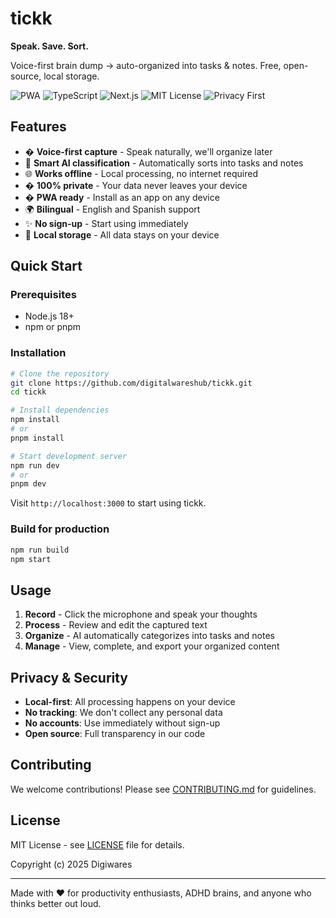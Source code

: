 # tickk

**Speak. Save. Sort.**

Voice-first brain dump → auto-organized into tasks & notes. Free, open-source, local storage.

![PWA](https://img.shields.io/badge/PWA-enabled-blue) ![TypeScript](https://img.shields.io/badge/TypeScript-blue) ![Next.js](https://img.shields.io/badge/Next.js-black) ![MIT License](https://img.shields.io/badge/license-MIT-green) ![Privacy First](https://img.shields.io/badge/privacy-first-green)

## Features

- � **Voice-first capture** - Speak naturally, we'll organize later
- 🧠 **Smart AI classification** - Automatically sorts into tasks and notes  
- 🌐 **Works offline** - Local processing, no internet required
- � **100% private** - Your data never leaves your device
- � **PWA ready** - Install as an app on any device
- 🌍 **Bilingual** - English and Spanish support
- ✨ **No sign-up** - Start using immediately
- 💾 **Local storage** - All data stays on your device

## Quick Start

### Prerequisites
- Node.js 18+ 
- npm or pnpm

### Installation

```bash
# Clone the repository
git clone https://github.com/digitalwareshub/tickk.git
cd tickk

# Install dependencies
npm install
# or
pnpm install

# Start development server
npm run dev
# or  
pnpm dev
```

Visit `http://localhost:3000` to start using tickk.

### Build for production

```bash
npm run build
npm start
```

## Usage

1. **Record** - Click the microphone and speak your thoughts
2. **Process** - Review and edit the captured text
3. **Organize** - AI automatically categorizes into tasks and notes
4. **Manage** - View, complete, and export your organized content

## Privacy & Security

- **Local-first**: All processing happens on your device
- **No tracking**: We don't collect any personal data
- **No accounts**: Use immediately without sign-up
- **Open source**: Full transparency in our code

## Contributing

We welcome contributions! Please see [CONTRIBUTING.md](CONTRIBUTING.md) for guidelines.

## License

MIT License - see [LICENSE](LICENSE) file for details.

Copyright (c) 2025 Digiwares

---

Made with ❤️ for productivity enthusiasts, ADHD brains, and anyone who thinks better out loud.
